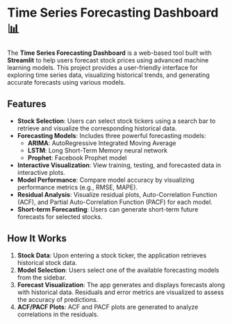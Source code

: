 # Time Series Forecasting Dashboard 📊

The **Time Series Forecasting Dashboard** is a web-based tool built with **Streamlit** to help users forecast stock prices using advanced machine learning models. This project provides a user-friendly interface for exploring time series data, visualizing historical trends, and generating accurate forecasts using various models.

## Features

- **Stock Selection**: Users can select stock tickers using a search bar to retrieve and visualize the corresponding historical data.
- **Forecasting Models**: Includes three powerful forecasting models:
  - **ARIMA**: AutoRegressive Integrated Moving Average
  - **LSTM**: Long Short-Term Memory neural network
  - **Prophet**: Facebook Prophet model
- **Interactive Visualization**: View training, testing, and forecasted data in interactive plots.
- **Model Performance**: Compare model accuracy by visualizing performance metrics (e.g., RMSE, MAPE).
- **Residual Analysis**: Visualize residual plots, Auto-Correlation Function (ACF), and Partial Auto-Correlation Function (PACF) for each model.
- **Short-term Forecasting**: Users can generate short-term future forecasts for selected stocks.
  
## How It Works

1. **Stock Data**: Upon entering a stock ticker, the application retrieves historical stock data.
2. **Model Selection**: Users select one of the available forecasting models from the sidebar.
3. **Forecast Visualization**: The app generates and displays forecasts along with historical data. Residuals and error metrics are visualized to assess the accuracy of predictions.
4. **ACF/PACF Plots**: ACF and PACF plots are generated to analyze correlations in the residuals.
   
